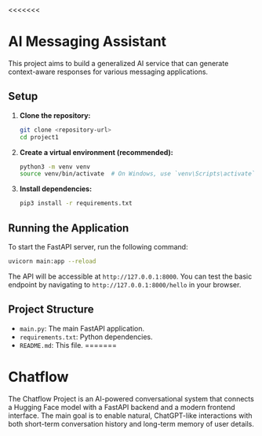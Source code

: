 <<<<<<< 
# AI Messaging Assistant

This project aims to build a generalized AI service that can generate context-aware responses for various messaging applications.

## Setup

1.  **Clone the repository:**
    ```bash
    git clone <repository-url>
    cd project1
    ```

2.  **Create a virtual environment (recommended):**
    ```bash
    python3 -m venv venv
    source venv/bin/activate  # On Windows, use `venv\Scripts\activate`
    ```

3.  **Install dependencies:**
    ```bash
    pip3 install -r requirements.txt
    ```

## Running the Application

To start the FastAPI server, run the following command:

```bash
uvicorn main:app --reload
```

The API will be accessible at `http://127.0.0.1:8000`. You can test the basic endpoint by navigating to `http://127.0.0.1:8000/hello` in your browser.

## Project Structure

-   `main.py`: The main FastAPI application.
-   `requirements.txt`: Python dependencies.
-   `README.md`: This file. 
=======
# Chatflow
The Chatflow Project is an AI-powered conversational system that connects a Hugging Face model with a FastAPI backend and a modern frontend interface. The main goal is to enable natural, ChatGPT-like interactions with both short-term conversation history and long-term memory of user details.  
>>>>>>> 
